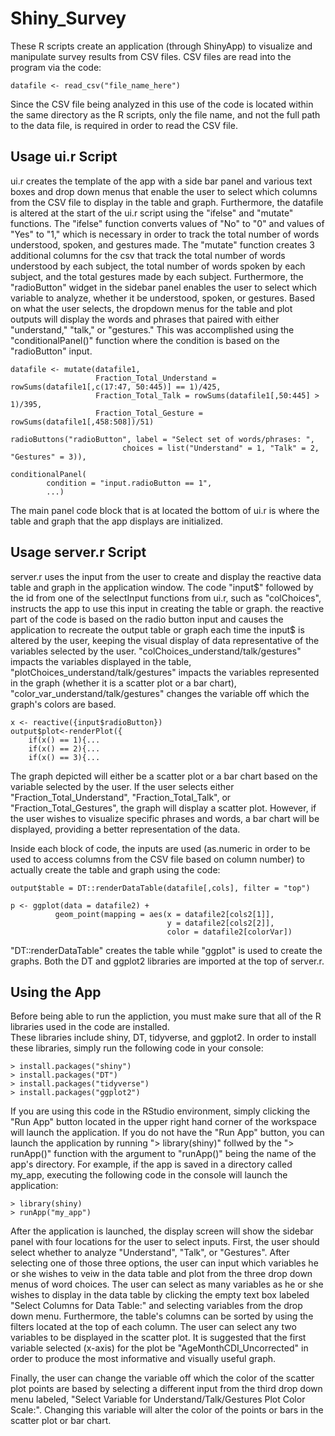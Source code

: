 # Shiny_Survey
These R scripts create an application (through ShinyApp) to visualize and manipulate survey results from 
CSV files. CSV files are read into the program via the code:
```
datafile <- read_csv("file_name_here")
```
Since the CSV file being analyzed in this use of the code is located within the same directory as the R scripts, 
only the file name, and not the full path to the data file, is required in order to read the CSV file.

## Usage ui.r Script
ui.r creates the template of the app with a side bar panel and various text boxes and drop down menus that enable the user to 
select which columns from the CSV file to display in the table and graph.  Furthermore, the datafile is altered at the start of the ui.r script using the "ifelse" and "mutate" functions.  The "ifelse" function converts values of "No" to "0" and values of "Yes" to "1," which is necessary in order to track the total number of words understood, spoken, and gestures made.  The "mutate" function creates 3 additional columns for the csv that track the total number of words understood by each subject, the total number of words spoken by each subject, and the total gestures made by each subject.  Furthermore, the "radioButton" widget in the sidebar panel enables the user to select which variable to analyze, whether it be understood, spoken, or gestures.  Based on what the user selects, the dropdown menus for the table and plot outputs will display the words and phrases that paired with either "understand," "talk," or "gestures."  This was accomplished using the "conditionalPanel()" function where the condition is based on the "radioButton" input. 

```
datafile <- mutate(datafile1,
                   Fraction_Total_Understand = rowSums(datafile1[,c(17:47, 50:445)] == 1)/425,
                   Fraction_Total_Talk = rowSums(datafile1[,50:445] > 1)/395,
                   Fraction_Total_Gesture = rowSums(datafile1[,458:508])/51)
                   
radioButtons("radioButton", label = "Select set of words/phrases: ",
                         choices = list("Understand" = 1, "Talk" = 2, "Gestures" = 3)),

conditionalPanel(
        condition = "input.radioButton == 1",
        ...)
```
The main panel code block that is at located the bottom of ui.r is where the table and graph that the app displays 
are initialized.

## Usage server.r Script
server.r uses the input from the user to create and display the reactive data table and graph in the application window.
The code "input$" followed by the id from one of the selectInput functions from ui.r, such as "colChoices", 
instructs the app to use this input in creating the table or graph.  the reactive part of the code is based on the radio button input and causes the application to recreate the output table or graph each time the input$ is altered by the user, keeping the visual display of data representative of the variables selected by the user.  "colChoices_understand/talk/gestures" impacts the variables displayed in the table, "plotChoices_understand/talk/gestures" impacts the variables represented in the graph (whether it is a scatter plot or a bar chart), "color_var_understand/talk/gestures" changes the variable off which the graph's colors are based. 
```
x <- reactive({input$radioButton})
output$plot<-renderPlot({
    if(x() == 1){...
    if(x() == 2){...
    if(x() == 3){...
```
The graph depicted will either be a scatter plot or a bar chart based on the variable selected by the user.  If the user selects either "Fraction_Total_Understand", "Fraction_Total_Talk", or "Fraction_Total_Gestures", the graph will display a scatter plot.  However, if the user wishes to visualize specific phrases and words, a bar chart will be displayed, providing a better representation of the data.

Inside each block of code, the inputs are used (as.numeric in order to be used to access columns from the CSV 
file based on column number) to actually create the table and graph using the code: 
```
output$table = DT::renderDataTable(datafile[,cols], filter = "top")

p <- ggplot(data = datafile2) + 
          geom_point(mapping = aes(x = datafile2[cols2[1]], 
                                   y = datafile2[cols2[2]],
                                   color = datafile2[colorVar])
```
"DT::renderDataTable" creates the table while "ggplot" is used to create the graphs.  Both the DT and ggplot2 libraries are
imported at the top of server.r. 

## Using the App
Before being able to run the appliction, you must make sure that all of the R libraries used in the code are installed.  
These libraries include shiny, DT, tidyverse, and ggplot2.  In order to install these libraries, simply run the following
code in your console:
```
> install.packages("shiny")
> install.packages("DT")
> install.packages("tidyverse")
> install.packages("ggplot2")
```

If you are using this code in the RStudio environment, simply clicking the "Run App" button located in the upper right hand corner
of the workspace will launch the application.  If you do not have the "Run App" button, you can launch the application by running 
"> library(shiny)" follwed by the "> runApp()" function with the argument to "runApp()" being the name of the app's directory.  For 
example, if the app is saved in a directory called my_app, executing the following code in the console will launch the application:
```
> library(shiny)
> runApp("my_app")
```
After the application is launched, the display screen will show the sidebar panel with four locations for the user to 
select inputs.  First, the user should select whether to analyze "Understand", "Talk", or "Gestures".  After selecting one of those three options, the user can input which variables he or she wishes to veiw in the data table and plot from the three drop down menus of word choices.  The user can select as many variables as he or she wishes to display in the data table by clicking the empty text box labeled "Select Columns for Data Table:" and selecting variables from the drop down menu. Furthermore, the table's columns can be sorted by using the filters located at the top of each column.  The user can select any two variables to be displayed in the scatter plot.
It is suggested that the first variable selected (x-axis) for the plot be "AgeMonthCDI_Uncorrected" in order to produce the most informative and visually useful graph.

Finally, the user can change the variable off which the color of the scatter plot points are based by selecting a different input from
the third drop down menu labeled, "Select Variable for Understand/Talk/Gestures Plot Color Scale:".  Changing this variable will alter the color of the points or bars in the scatter plot or bar chart.
